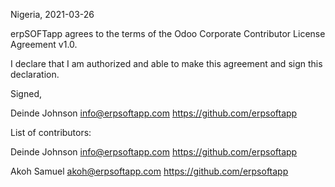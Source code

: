 Nigeria, 2021-03-26

erpSOFTapp agrees to the terms of the Odoo Corporate Contributor License
Agreement v1.0.

I declare that I am authorized and able to make this agreement and sign this
declaration.

Signed,

Deinde Johnson info@erpsoftapp.com https://github.com/erpsoftapp

List of contributors:

Deinde Johnson info@erpsoftapp.com https://github.com/erpsoftapp

Akoh Samuel akoh@erpsoftapp.com https://github.com/erpsoftapp

